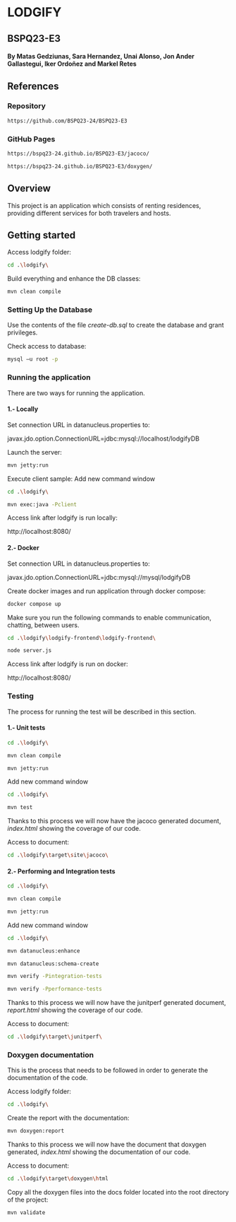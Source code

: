 # LODGIFY
## BSPQ23-E3
#### By Matas Gedziunas, Sara Hernandez, Unai Alonso, Jon Ander Gallastegui, Iker Ordoñez and Markel Retes

## References
### Repository
```bash
https://github.com/BSPQ23-24/BSPQ23-E3
```
### GitHub Pages
```bash
https://bspq23-24.github.io/BSPQ23-E3/jacoco/
```
```bash
https://bspq23-24.github.io/BSPQ23-E3/doxygen/
```

## Overview
This project is an application which consists of renting residences, providing different services for both travelers and hosts.

## Getting started

Access lodgify folder:
```bash
cd .\lodgify\
```

Build everything and enhance the DB classes:
```bash
mvn clean compile
```

### Setting Up the Database

Use the contents of the file _create-db.sql_ to create the database and grant privileges.

Check access to database:

```bash
mysql –u root -p
```

### Running the application
There are two ways for running the application.

#### 1.- Locally
Set connection URL in datanucleus.properties to:

javax.jdo.option.ConnectionURL=jdbc:mysql://localhost/lodgifyDB

Launch the server:
```bash
mvn jetty:run
```

Execute client sample:
Add new command window
```bash
cd .\lodgify\
```
```bash
mvn exec:java -Pclient
```
Access link after lodgify is run locally:

http://localhost:8080/

#### 2.- Docker

Set connection URL in datanucleus.properties to:

javax.jdo.option.ConnectionURL=jdbc:mysql://mysql/lodgifyDB

Create docker images and run application through docker compose:
```bash
docker compose up
```

Make sure you run the following commands to enable communication, chatting, between users.

```bash
cd .\lodgify\lodgify-frontend\lodgify-frontend\
```
```bash
node server.js
```

Access link after lodgify is run on docker:

http://localhost:8080/

### Testing
The process for running the test will be described in this section.

#### 1.- Unit tests
```bash
cd .\lodgify\
```

```bash
mvn clean compile
```

```bash
mvn jetty:run
```
Add new command window
```bash
cd .\lodgify\
```
```bash
mvn test
```

Thanks to this process we will now have the jacoco generated document, _index.html_ showing the coverage of our code.

Access to document:
```bash
cd .\lodgify\target\site\jacoco\
```

#### 2.- Performing and Integration tests
```bash
cd .\lodgify\
```

```bash
mvn clean compile
```

```bash
mvn jetty:run
```
Add new command window
```bash
cd .\lodgify\
```
```bash
mvn datanucleus:enhance
```
```bash
mvn datanucleus:schema-create 
```
```bash
mvn verify -Pintegration-tests
```
```bash
mvn verify -Pperformance-tests
```

Thanks to this process we will now have the junitperf generated document, _report.html_ showing the coverage of our code.

Access to document:
```bash
cd .\lodgify\target\junitperf\
```

### Doxygen documentation

This is the process that needs to be followed in order to generate the documentation of the code.

Access lodgify folder:
```bash
cd .\lodgify\
```

Create the report with the documentation:
```bash
mvn doxygen:report
```

Thanks to this process we will now have the document that doxygen generated, _index.html_ showing the documentation of our code.

Access to document:
```bash
cd .\lodgify\target\doxygen\html
```

Copy all the doxygen files into the docs folder located into the root directory of the project:
```bash
mvn validate
```
